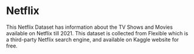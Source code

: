 # Netflix
This Netflix Dataset has information about the TV Shows and Movies available on Netflix till 2021.  This dataset is collected from Flexible which is a third-party Netflix search engine, and available on Kaggle website for free.
